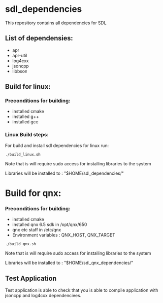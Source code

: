 # sdl_dependencies
This repository contains all dependencies for SDL 

## List of dependensies:
 - apr
 - apr-util
 - log4cxx 
 - jsoncpp
 - libbson

## Build for linux:

### Preconditions for building:
  - installed cmake
  - installed g++
  - installed gcc
  
###  Linux Build steps:
For build and install sdl dependencies for linux run:
 
 `./build_linux.sh`
 
 Note that is will require sudo access for installing libraries to the system
 
 Libraries will be installed to : "$HOME/sdl_dependencies/"
 
 # Build for qnx:
 
### Preconditions for building:
  - installed cmake
  - installed qnx 6.5 sdk in /opt/qnx/650
  - qnx etc staff in /etc/qnx
  - Environment variables : QNX_HOST, QNX_TARGET
  
 `./build_qnx.sh`
 
 Note that is will require sudo access for installing libraries to the system
 
 Libraries will be installed to : "$HOME/sdl_qnx_dependencies/"
 
## Test Application

Test application is able to check that you is able to compile application with jsoncpp and log4cxx dependenciees.
